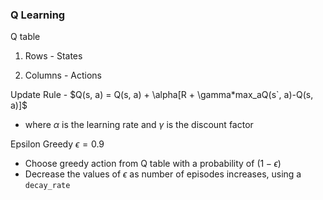 ### Q Learning

Q table

1. Rows - States

2. Columns - Actions

Update Rule - $Q(s, a) = Q(s, a) + \alpha[R + \gamma*max_aQ(s`, a)-Q(s, a)]$
    
- where $\alpha$ is the learning rate and $\gamma$ is the discount factor

Epsilon Greedy $\epsilon = 0.9$

- Choose greedy action from Q table with a probability of $(1-\epsilon)$
- Decrease the values of $\epsilon$ as number of episodes increases, using a `decay_rate`